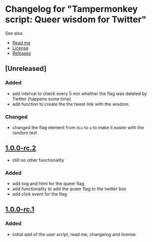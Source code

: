 # Changelog for "Tampermonkey script: Queer wisdom for Twitter"

See also

- [Read me](https://github.com/stephfuchs/tampermonkey-queer-wisdom-for-twitter/blob/master/README.md)
- [License](https://github.com/stephfuchs/tampermonkey-queer-wisdom-for-twitter/blob/master/LICENSE)
- [Releases](https://github.com/stephfuchs/tampermonkey-queer-wisdom-for-twitter/releases)

## [Unreleased]

### Added

- add interval to check every 5 min whether the flag was deleted by Twitter (happens some time)
- add function to create the the tweet link with the wisdom.

### Changed

- changed the flag element from `div` to `a` to make it easier with the random text

## [1.0.0-rc.2](https://github.com/stephfuchs/tampermonkey-queer-wisdom-for-twitter/releases/tag/1.0.0-rc.2)

- still no other functionality

### Added

- add svg and html for the queer flag
- add functionality to add the queer flag to the twitter box
- add click event for the flag

## [1.0.0-rc.1](https://github.com/stephfuchs/tampermonkey-queer-wisdom-for-twitter/releases/tag/1.0.0-rc.1)

### Added

- initial add of the user script, read me, changelog and license
